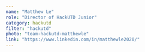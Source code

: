 ```yaml
---
name: "Matthew Le"
role: "Director of HackUTD Junior"
category: hackutd
filter: "hackutd"
photo: "team-hackutd-matthewle"
link: "https://www.linkedin.com/in/matthewle2020/"
---
```


